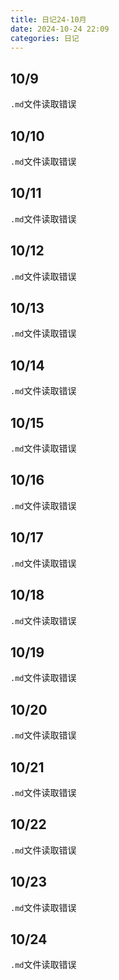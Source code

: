 ```yaml
---
title: 日记24-10月
date: 2024-10-24 22:09
categories: 日记
---
```

## 10/9
`.md`文件读取错误
## 10/10
`.md`文件读取错误
## 10/11
`.md`文件读取错误
## 10/12
`.md`文件读取错误
## 10/13
`.md`文件读取错误
## 10/14
`.md`文件读取错误
## 10/15
`.md`文件读取错误
## 10/16
`.md`文件读取错误
## 10/17
`.md`文件读取错误
## 10/18
`.md`文件读取错误
## 10/19
`.md`文件读取错误
## 10/20
`.md`文件读取错误
## 10/21
`.md`文件读取错误
## 10/22
`.md`文件读取错误
## 10/23
`.md`文件读取错误
## 10/24
`.md`文件读取错误